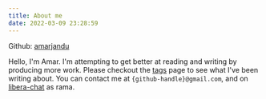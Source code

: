```yaml
---
title: About me
date: 2022-03-09 23:28:59
---
```


Github: [amarjandu](https://github.com/amarjandu)

Hello, I'm Amar. I'm attempting to get better at reading and writing by 
producing more work. Please checkout the 
[tags](https://amarjandu.github.io/tags/) page to see what I've been writing 
about. You can contact me at `{github-handle}@gmail.com`, and on 
[libera-chat](https://libera.chat/) as rama.

